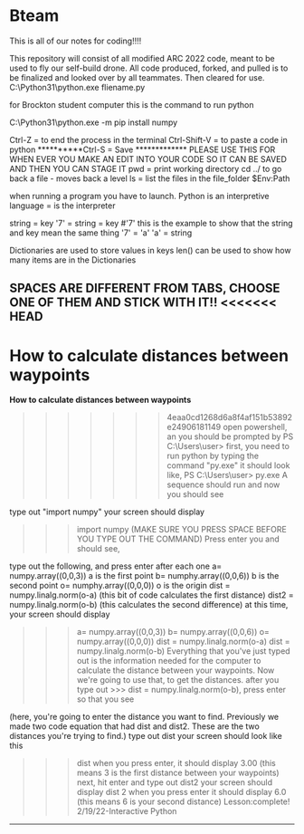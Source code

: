 # Bteam

This is all of our notes for coding!!!!

This repository will consist of all modified ARC 2022 code, meant to be used to fly our self-build drone.
All code produced, forked, and pulled is to be finalized and looked over by all teammates. Then cleared for use.
C:\Python31\python.exe fliename.py

for Brockton student computer this is the command to run python

C:\Python31\python.exe -m pip install numpy

Ctrl-Z = to end the process in the terminal
Ctrl-Shift-V = to paste a code in python
**********Ctrl-S = Save *************
PLEASE USE THIS FOR WHEN EVER YOU MAKE AN EDIT INTO YOUR CODE SO IT CAN BE SAVED AND THEN YOU CAN STAGE IT
pwd = print working directory
cd ../ to go back a file - moves back a level
ls = list the files in the file_folder
$Env:Path

when running a program you have to launch.
Python is an interpretive language = is the interpreter

string = key
'7' = string = key
  #'7' this is the example to show that the string and key mean the same thing
 '7' = 'a'
 'a' = string

 Dictionaries are used to store values in keys
len() can be used to show how many items are in the Dictionaries

SPACES ARE DIFFERENT FROM TABS, CHOOSE ONE OF THEM AND STICK WITH IT!!
<<<<<<< HEAD
-----------------------------------------------------------------------
How to calculate distances between waypoints
=======

****How to calculate distances between waypoints****
>>>>>>> 4eaa0cd1268d6a8f4af151b53892e24906181149
open powershell, an you should be prompted by
PS C:\Users\user>
first, you need to run python by typing the command "py.exe"
it should look like,
PS C:\Users\user> py.exe
A sequence should run and now you should see
>>>
type out "import numpy"
your screen should display
>>> import numpy
(MAKE SURE YOU PRESS SPACE BEFORE YOU TYPE OUT THE COMMAND)
Press enter you and should see,
 >>>
type out the following, and press enter after each one
a= numpy.array((0,0,3))
a is the first point
b= numphy.array((0,0,6))
b is the second point
o= numphy.array((0,0,0))
o is the origin
dist = numpy.linalg.norm(o-a)
(this bit of code calculates the first distance)
dist2 = numpy.linalg.norm(o-b)
(this calculates the second difference)
at this time, your screen should display
>>> a= numpy.array((0,0,3))
>>> b= numpy.array((0,0,6))
>>> o= numpy.array((0,0,0))
>>> dist = numpy.linalg.norm(o-a)
>>> dist = numpy.linalg.norm(o-b)
Everything that you've just typed out is the information needed for the computer to calculate the distance between your waypoints. Now we're going to use that, to get the distances.
after you type out >>> dist = numpy.linalg.norm(o-b), press enter so that you see
>>>
(here, you're going to enter the distance you want to find. Previously we made two code equation that had dist and dist2. These are the two distances you're trying to find.)
type out dist
your screen should look like this
>>> dist
when you press enter, it should display
3.00
(this means 3 is the first distance between your waypoints)
next, hit enter and type out dist2
your screen should display
>>> dist 2
when you press enter it should display 6.0
(this means 6 is your second distance)
Lesson:complete!
2/19/22-Interactive Python
---------------------------------------------------------------------
